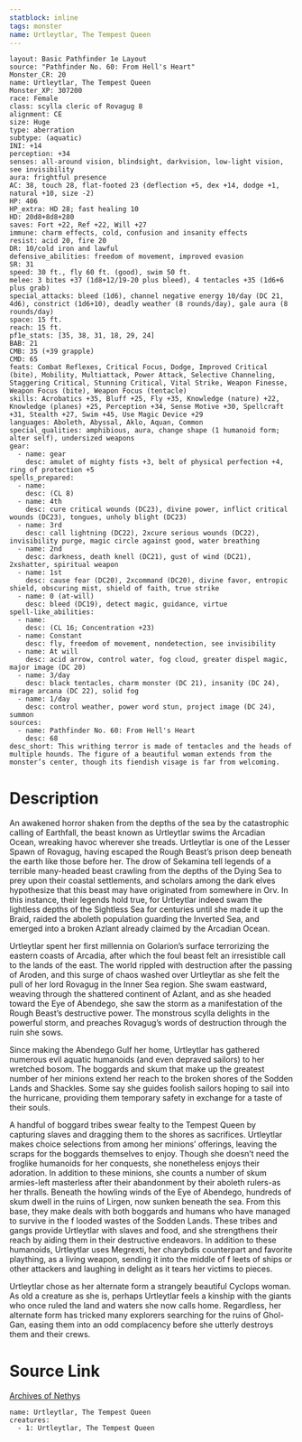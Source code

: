 ```yaml
---
statblock: inline
tags: monster
name: Urtleytlar, The Tempest Queen
---
```

```statblock
layout: Basic Pathfinder 1e Layout
source: "Pathfinder No. 60: From Hell's Heart"
Monster_CR: 20
name: Urtleytlar, The Tempest Queen
Monster_XP: 307200
race: Female
class: scylla cleric of Rovagug 8
alignment: CE
size: Huge
type: aberration
subtype: (aquatic)
INI: +14
perception: +34
senses: all-around vision, blindsight, darkvision, low-light vision, see invisibility
aura: frightful presence
AC: 38, touch 28, flat-footed 23 (deflection +5, dex +14, dodge +1, natural +10, size -2)
HP: 406
HP_extra: HD 28; fast healing 10
HD: 20d8+8d8+280
saves: Fort +22, Ref +22, Will +27
immune: charm effects, cold, confusion and insanity effects
resist: acid 20, fire 20
DR: 10/cold iron and lawful
defensive_abilities: freedom of movement, improved evasion
SR: 31
speed: 30 ft., fly 60 ft. (good), swim 50 ft.
melee: 3 bites +37 (1d8+12/19-20 plus bleed), 4 tentacles +35 (1d6+6 plus grab)
special_attacks: bleed (1d6), channel negative energy 10/day (DC 21, 4d6), constrict (1d6+10), deadly weather (8 rounds/day), gale aura (8 rounds/day)
space: 15 ft.
reach: 15 ft.
pf1e_stats: [35, 38, 31, 18, 29, 24]
BAB: 21
CMB: 35 (+39 grapple)
CMD: 65
feats: Combat Reflexes, Critical Focus, Dodge, Improved Critical (bite), Mobility, Multiattack, Power Attack, Selective Channeling, Staggering Critical, Stunning Critical, Vital Strike, Weapon Finesse, Weapon Focus (bite), Weapon Focus (tentacle)
skills: Acrobatics +35, Bluff +25, Fly +35, Knowledge (nature) +22, Knowledge (planes) +25, Perception +34, Sense Motive +30, Spellcraft +31, Stealth +27, Swim +45, Use Magic Device +29
languages: Aboleth, Abyssal, Aklo, Aquan, Common
special_qualities: amphibious, aura, change shape (1 humanoid form; alter self), undersized weapons
gear:
  - name: gear
    desc: amulet of mighty fists +3, belt of physical perfection +4, ring of protection +5
spells_prepared:
  - name:
    desc: (CL 8)
  - name: 4th
    desc: cure critical wounds (DC23), divine power, inflict critical wounds (DC23), tongues, unholy blight (DC23)
  - name: 3rd
    desc: call lightning (DC22), 2xcure serious wounds (DC22), invisibility purge, magic circle against good, water breathing
  - name: 2nd
    desc: darkness, death knell (DC21), gust of wind (DC21), 2xshatter, spiritual weapon
  - name: 1st
    desc: cause fear (DC20), 2xcommand (DC20), divine favor, entropic shield, obscuring mist, shield of faith, true strike
  - name: 0 (at-will)
    desc: bleed (DC19), detect magic, guidance, virtue
spell-like_abilities:
  - name:
    desc: (CL 16; Concentration +23)
  - name: Constant
    desc: fly, freedom of movement, nondetection, see invisibility
  - name: At will
    desc: acid arrow, control water, fog cloud, greater dispel magic, major image (DC 20)
  - name: 3/day
    desc: black tentacles, charm monster (DC 21), insanity (DC 24), mirage arcana (DC 22), solid fog
  - name: 1/day
    desc: control weather, power word stun, project image (DC 24), summon
sources:
  - name: Pathfinder No. 60: From Hell's Heart
    desc: 68
desc_short: This writhing terror is made of tentacles and the heads of multiple hounds. The figure of a beautiful woman extends from the monster’s center, though its fiendish visage is far from welcoming. 
```
# Description
An awakened horror shaken from the depths of the sea by the catastrophic calling of Earthfall, the beast known as Urtleytlar swims the Arcadian Ocean, wreaking havoc wherever she treads. Urtleytlar is one of the Lesser Spawn of Rovagug, having escaped the Rough Beast’s prison deep beneath the earth like those before her. The drow of Sekamina tell legends of a terrible many-headed beast crawling from the depths of the Dying Sea to prey upon their coastal settlements, and scholars among the dark elves hypothesize that this beast may have originated from somewhere in Orv. In this instance, their legends hold true, for Urtleytlar indeed swam the lightless depths of the Sightless Sea for centuries until she made it up the Braid, raided the aboleth population guarding the Inverted Sea, and emerged into a broken Azlant already claimed by the Arcadian Ocean.

Urtleytlar spent her first millennia on Golarion’s surface terrorizing the eastern coasts of Arcadia, after which the foul beast felt an irresistible call to the lands of the east. The world rippled with destruction after the passing of Aroden, and this surge of chaos washed over Urtleytlar as she felt the pull of her lord Rovagug in the Inner Sea region. She swam eastward, weaving through the shattered continent of Azlant, and as she headed toward the Eye of Abendego, she saw the storm as a manifestation of the Rough Beast’s destructive power. The monstrous scylla delights in the powerful storm, and preaches Rovagug’s words of destruction through the ruin she sows.

Since making the Abendego Gulf her home, Urtleytlar has gathered numerous evil aquatic humanoids (and even depraved sailors) to her wretched bosom. The boggards and skum that make up the greatest number of her minions extend her reach to the broken shores of the Sodden Lands and Shackles. Some say she guides foolish sailors hoping to sail into the hurricane, providing them temporary safety in exchange for a taste of their souls.

A handful of boggard tribes swear fealty to the Tempest Queen by capturing slaves and dragging them to the shores as sacrifices. Urtleytlar makes choice selections from among her minions’ offerings, leaving the scraps for the boggards themselves to enjoy. Though she doesn’t need the froglike humanoids for her conquests, she nonetheless enjoys their adoration. In addition to these minions, she counts a number of skum armies-left masterless after their abandonment by their aboleth rulers-as her thralls. Beneath the howling winds of the Eye of Abendego, hundreds of skum dwell in the ruins of Lirgen, now sunken beneath the sea. From this base, they make deals with both boggards and humans who have managed to survive in the f looded wastes of the Sodden Lands. These tribes and gangs provide Urtleytlar with slaves and food, and she strengthens their reach by aiding them in their destructive endeavors. In addition to these humanoids, Urtleytlar uses Megrexti, her charybdis counterpart and favorite plaything, as a living weapon, sending it into the middle of f leets of ships or other attackers and laughing in delight as it tears her victims to pieces.

Urtleytlar chose as her alternate form a strangely beautiful Cyclops woman. As old a creature as she is, perhaps Urtleytlar feels a kinship with the giants who once ruled the land and waters she now calls home. Regardless, her alternate form has tricked many explorers searching for the ruins of Ghol-Gan, easing them into an odd complacency before she utterly destroys them and their crews.
# Source Link
[Archives of Nethys](https://aonprd.com/MonsterDisplay.aspx?ItemName=Urtleytlar%2C%20The%20Tempest%20Queen)
```encounter-table
name: Urtleytlar, The Tempest Queen
creatures:
  - 1: Urtleytlar, The Tempest Queen
```

